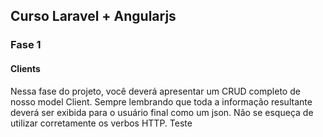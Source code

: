 ## Curso Laravel + Angularjs

### Fase 1

#### Clients

Nessa fase do projeto, você deverá apresentar um CRUD completo de nosso model Client.
Sempre lembrando que toda a informação resultante deverá ser exibida para o usuário final como um json.
Não se esqueça de utilizar corretamente os verbos HTTP.
Teste
